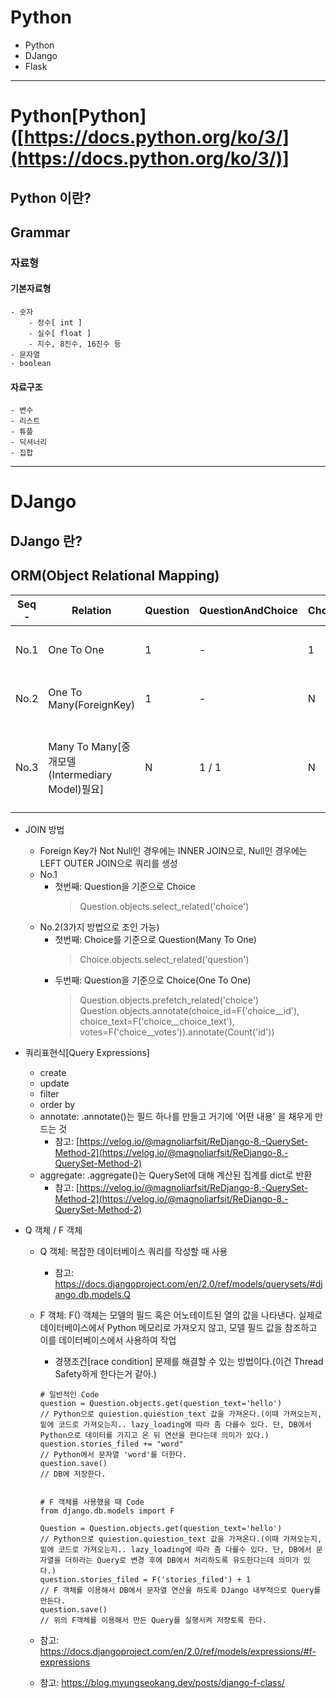 # Python
  - Python
  - DJango
  - Flask


---
# Python[Python]([https://docs.python.org/ko/3/](https://docs.python.org/ko/3/)]

## Python 이란?

## Grammar
### 자료형
#### 기본자료형
    - 숫자
        - 정수[ int ]
        - 실수[ float ]
        - 지수, 8진수, 16진수 등
    - 문자열
    - boolean

#### 자료구조
    - 변수
    - 리스트
    - 튜플
    - 딕셔너리
    - 집합

---
# DJango

## DJango 란?

## ORM(Object Relational Mapping)

|  Seq  -|  Relation                                       |  Question  |  QuestionAndChoice  |  Choice  |  Describe                                          |
|--------|-------------------------------------------------|------------|---------------------|----------|----------------------------------------------------|
|  No.1  |  One To One                                     |      1     |          -          |     1    |  Question과 Choice가 반드시 하나씩 매핑 되어야 할 때  |
|  No.2  |  One To Many(ForeignKey)                        |      1     |          -          |     N    |  Question하나에 Choice가 여러개 매핑 되어야 할 때     |
|  No.3  |  Many To Many[중개모델(Intermediary Model)필요]  |      N     |        1 / 1        |     N    |  QuestionAndChoice를 하나 두고 QuestionAndChoice에서 Question과 Choice를 각각 Many To One으로 연결  |

* JOIN 방법
    - Foreign Key가 Not Null인 경우에는 INNER JOIN으로, Null인 경우에는 LEFT OUTER JOIN으로 쿼리를 생성
    - No.1
        - 첫번째: Question을 기준으로 Choice
            > Question.objects.select_related('choice')
    - No.2(3가지 방법으로 조인 가능)
        - 첫번째: Choice를 기준으로 Question(Many To One)
            > Choice.objects.select_related('question')
        - 두번째: Question을 기준으로 Choice(One To One)
            > Question.objects.prefetch_related('choice')
            > Question.objects.annotate(choice_id=F('choice__id'), choice_text=F('choice__choice_text'), votes=F('choice__votes')).annotate(Count('id'))

* 쿼리표현식[Query Expressions]
    - create
    - update
    - filter
    - order by
    - annotate: .annotate()는 필드 하나를 만들고 거기에 '어떤 내용' 을 채우게 만드는 것
        - 참고: [https://velog.io/@magnoliarfsit/ReDjango-8.-QuerySet-Method-2](https://velog.io/@magnoliarfsit/ReDjango-8.-QuerySet-Method-2)
    - aggregate: .aggregate()는 QuerySet에 대해 계산된 집계를 dict로 반환
        - 참고: [https://velog.io/@magnoliarfsit/ReDjango-8.-QuerySet-Method-2](https://velog.io/@magnoliarfsit/ReDjango-8.-QuerySet-Method-2)

* Q 객체 / F 객체
    - Q 객체: 복잡한 데이터베이스 쿼리를 작성할 때 사용
        - 참고: https://docs.djangoproject.com/en/2.0/ref/models/querysets/#django.db.models.Q
    - F 객체: F() 객체는 모델의 필드 혹은 어노테이트된 열의 값을 나타낸다. 실제로 데이터베이스에서 Python 메모리로 가져오지 않고, 모델 필드 값을 참조하고 이를 데이터베이스에서 사용하여 작업
        - 경쟁조건[race condition] 문제를 해결할 수 있는 방법이다.(이건 Thread Safety하게 한다는거 같아.)
        ```
        # 일반적인 Code
        question = Question.objects.get(question_text='hello')                // Python으로 quiestion.quiestion_text 값을 가져온다.(이때 가져오는지, 밑에 코드로 가져오는지.. lazy_loading에 따라 좀 다를수 있다. 단, DB에서 Python으로 데이터를 가지고 온 뒤 연산을 한다는데 의미가 있다.)
        question.stories_filed += "word"                                // Python에서 문자열 'word'를 더한다.
        question.save()                                                // DB에 저장한다.


        # F 객체를 사용했을 때 Code
        from django.db.models import F

        Question = Question.objects.get(question_text='hello')                // Python으로 quiestion.quiestion_text 값을 가져온다.(이때 가져오는지, 밑에 코드로 가져오는지.. lazy_loading에 따라 좀 다를수 있다. 단, DB에서 문자열을 더하라는 Query로 변경 후에 DB에서 처리하도록 유도한다는데 의미가 있다.)
        question.stories_filed = F('stories_filed') + 1                        // F 객체를 이용해서 DB에서 문자열 연산을 하도록 DJango 내부적으로 Query를 만든다.
        question.save()                                                // 위의 F객체를 이용해서 만든 Query를 실행시켜 저장토록 한다.
        ```

    - 참고: https://docs.djangoproject.com/en/2.0/ref/models/expressions/#f-expressions
    - 참고: https://blog.myungseokang.dev/posts/django-f-class/

